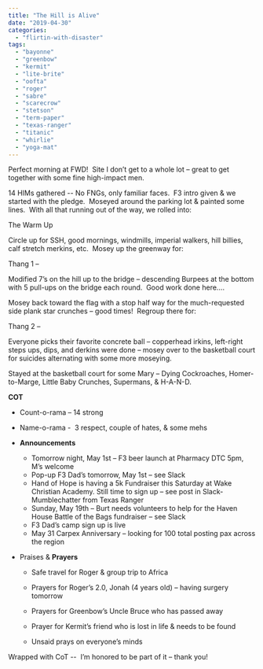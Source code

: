 ```yaml
---
title: "The Hill is Alive"
date: "2019-04-30"
categories: 
  - "flirtin-with-disaster"
tags: 
  - "bayonne"
  - "greenbow"
  - "kermit"
  - "lite-brite"
  - "oofta"
  - "roger"
  - "sabre"
  - "scarecrow"
  - "stetson"
  - "term-paper"
  - "texas-ranger"
  - "titanic"
  - "whirlie"
  - "yoga-mat"
---
```


Perfect morning at FWD!  Site I don’t get to a whole lot – great to get together with some fine high-impact men.

14 HIMs gathered -- No FNGs, only familiar faces.  F3 intro given & we started with the pledge.  Moseyed around the parking lot & painted some lines.  With all that running out of the way, we rolled into:

The Warm Up

Circle up for SSH, good mornings, windmills, imperial walkers, hill billies, calf stretch merkins, etc.  Mosey up the greenway for:

Thang 1 –

Modified 7’s on the hill up to the bridge – descending Burpees at the bottom with 5 pull-ups on the bridge each round.  Good work done here….

Mosey back toward the flag with a stop half way for the much-requested side plank star crunches – good times!  Regroup there for:

Thang 2 –

Everyone picks their favorite concrete ball – copperhead irkins, left-right steps ups, dips, and derkins were done – mosey over to the basketball court for suicides alternating with some more moseying.

Stayed at the basketball court for some Mary – Dying Cockroaches, Homer-to-Marge, Little Baby Crunches, Supermans, & H-A-N-D. 

**COT**

- Count-o-rama – 14 strong
- Name-o-rama -  3 respect, couple of hates, & some mehs
- **Announcements**
    - Tomorrow night, May 1st – F3 beer launch at Pharmacy DTC 5pm, M’s welcome
    - Pop-up F3 Dad’s tomorrow, May 1st – see Slack
    - Hand of Hope is having a 5k Fundraiser this Saturday at Wake Christian Academy. Still time to sign up – see post in Slack-Mumblechatter from Texas Ranger
    - Sunday, May 19th – Burt needs volunteers to help for the Haven House Battle of the Bags fundraiser – see Slack
    - F3 Dad’s camp sign up is live
    - May 31 Carpex Anniversary – looking for 100 total posting pax across the region
- Praises & **Prayers**
    
    - Safe travel for Roger & group trip to Africa
    - Prayers for Roger’s 2.0, Jonah (4 years old) – having surgery tomorrow
    - Prayers for Greenbow’s Uncle Bruce who has passed away
    - Prayer for Kermit’s friend who is lost in life & needs to be found
    
    - Unsaid prays on everyone’s minds

Wrapped with CoT --  I’m honored to be part of it – thank you!
